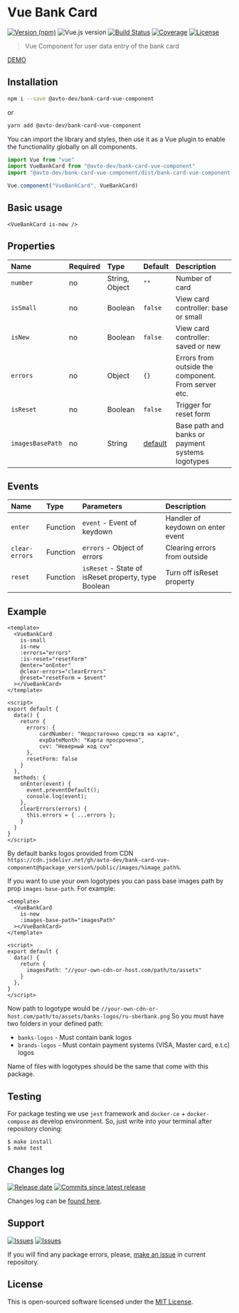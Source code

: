 # Vue Bank Card

[![Version (npm)][badge_npm_version]][link_npm]
![Vue.js version][badge_vue_version]
[![Build Status][badge_build_status]][link_build_status]
[![Coverage][badge_coverage]][link_coverage]
[![License][badge_license]][link_license]

> Vue Component for user data entry of the bank card

[DEMO](https://avto-dev.github.io/bank-card-vue-component/)

## Installation

```bash
npm i --save @avto-dev/bank-card-vue-component
```

or

```bash
yarn add @avto-dev/bank-card-vue-component
```

You can import the library and styles, then use it as a Vue plugin to enable the functionality globally on all components.

```js
import Vue from "vue"
import VueBankCard from "@avto-dev/bank-card-vue-component"
import "@avto-dev/bank-card-vue-component/dist/bank-card-vue-component.css"

Vue.component("VueBankCard", VueBankCard)
```

## Basic usage

```vue
<VueBankCard is-new />
```

## Properties

Name      | Required | Type           | Default | Description
:---      | :---     | :---           | :---    | :---
`number`  | no       | String, Object | `""`    | Number of card
`isSmall` | no       | Boolean        | `false` | View card controller: base or small
`isNew`   | no       | Boolean        | `false` | View card controller: saved or new
`errors`  | no       | Object         | `{}`    | Errors from outside the component. From server etc.
`isReset` | no       | Boolean        | `false` | Trigger for reset form
`imagesBasePath` | no | String | [default](`https://cdn.jsdelivr.net/gh/avto-dev/bank-card-vue-component@master/public/images`) | Base path and banks or payment systems logotypes

## Events

Name           | Type     | Parameters | Description
:---           | :---     | :---       | :---
`enter`        | Function | `event` - Event of keydown | Handler of keydown on enter event
`clear-errors` | Function | `errors` - Object of errors | Clearing errors from outside
`reset`        | Function | `isReset` - State of isReset property, type Boolean | Turn off isReset property

## Example

```vue
<template>
  <VueBankCard
    is-small
    is-new
    :errors="errors"
    :is-reset="resetForm"
    @enter="onEnter"
    @clear-errors="clearErrors"
    @reset="resetForm = $event"
  ></VueBankCard>
</template>

<script>
export default {
  data() {
    return {
      errors: {
          cardNumber: "Недостаточно средств на карте",
          expDateMonth: "Карта просрочена",
          cvv: "Неверный код cvv"
      },
      resetForm: false
    }
  },
  methods: {
    onEnter(event) {
      event.preventDefault();
      console.log(event);
    },
    clearErrors(errors) {
      this.errors = { ...errors };
    }
  }
}
</script>
```

By default banks logos provided from CDN `https://cdn.jsdelivr.net/gh/avto-dev/bank-card-vue-component@%package_version%/public/images/%image_path%`.

If you want to use your own logotypes you can pass base images path by prop `images-base-path`. For example:
```vue
<template>
  <VueBankCard
    is-new
    :images-base-path="imagesPath"
  ></VueBankCard>
</template>

<script>
export default {
  data() {
    return {
      imagesPath: "//your-own-cdn-or-host.com/path/to/assets"
    }
  },
}
</script>
```

Now path to logotype would be `//your-own-cdn-or-host.com/path/to/assets/banks-logos/ru-sberbank.png`
So you must have two folders in your defined path:
 - `banks-logos` - Must contain bank logos
 - `brands-logos` - Must contain payment systems (VISA, Master card, e.t.c) logos
  
Name of files with logotypes should be the same that come with this package.

## Testing

For package testing we use `jest` framework and `docker-ce` + `docker-compose` as develop environment. So, just write into your terminal after repository cloning:

```shell
$ make install
$ make test
```

## Changes log

[![Release date][badge_release_date]][link_releases]
[![Commits since latest release][badge_commits_since_release]][link_commits]

Changes log can be [found here][link_changes_log].

## Support

[![Issues][badge_issues]][link_issues]
[![Issues][badge_pulls]][link_pulls]

If you will find any package errors, please, [make an issue][link_create_issue] in current repository.

## License

This is open-sourced software licensed under the [MIT License][link_license].

[badge_npm_version]:https://img.shields.io/npm/v/@avto-dev/bank-card-vue-component.svg?maxAge=180
[badge_vue_version]:https://img.shields.io/github/package-json/dependency-version/avto-dev/bank-card-vue-component/vue.svg
[badge_build_status]:https://travis-ci.org/avto-dev/bank-card-vue-component.svg?branch=master
[badge_coverage]:https://img.shields.io/codecov/c/github/avto-dev/bank-card-vue-component/master.svg?maxAge=60
[badge_release_date]:https://img.shields.io/github/release-date/avto-dev/bank-card-vue-component.svg?style=flat-square&maxAge=180
[badge_commits_since_release]:https://img.shields.io/github/commits-since/avto-dev/bank-card-vue-component/latest.svg?style=flat-square&maxAge=180
[badge_issues]:https://img.shields.io/github/issues/avto-dev/bank-card-vue-component.svg?style=flat-square&maxAge=180
[badge_pulls]:https://img.shields.io/github/issues-pr/avto-dev/bank-card-vue-component.svg?style=flat-square&maxAge=180
[badge_license]:https://img.shields.io/packagist/l/avto-dev/bank-card-vue-component.svg?longCache=true
[link_releases]:https://github.com/avto-dev/bank-card-vue-component/releases
[link_commits]:https://github.com/avto-dev/bank-card-vue-component/commits
[link_changes_log]:https://github.com/avto-dev/bank-card-vue-component/blob/master/CHANGELOG.md
[link_issues]:https://github.com/avto-dev/bank-card-vue-component/issues
[link_pulls]:https://github.com/avto-dev/bank-card-vue-component/pulls
[link_build_status]:https://travis-ci.org/avto-dev/bank-card-vue-component
[link_coverage]:https://codecov.io/gh/avto-dev/bank-card-vue-component/
[link_npm]:https://www.npmjs.com/package/@avto-dev/bank-card-vue-component
[link_create_issue]:https://github.com/avto-dev/bank-card-vue-component/issues/new/choose
[link_license]:https://github.com/avto-dev/bank-card-vue-component/blob/master/LICENSE
